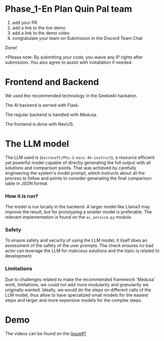 # Phase_1-En Plan Quin Pal team

1. add your PR
2. add a link to the live demo
3. add a link to the demo video
4. congratulate your team on Submission in the Discord Team Chat

Done!

*Please note: By submitting your code, you waive any IP rights after submission. You also agree to assist with installation if needed.

# Frontend and Backend
We used the recommended technology in the GeekleAI hackaton.

The AI backend is served with Flask.

The regular backend is handled with Medusa.

The frontend is done with NextJS.

# The LLM model
The LLM used is (`microsoft/Phi-3-mini-4k-instruct`), a resource efficient yet powerful model capable of directly generating the full output with all solutions and comparison points. That was achieved by carefully engineering the system's model prompt, which instructs about all the process to follow and points to consider generating the final comparison table in JSON format. 

### How it is run?
The model is run locally in the backend. A larger model like Llama3 may improve the result, but for prototyping a smaller model is preferable. The relevant implementation is found on the `ai_service.py` module. 

### Safety 
To ensure safety and security of using the LLM model, it itself does an assessment of the safety of the user prompts. The check ensures no bad actor can leverage the LLM for malicious solutions and the topic is related to development.

### Limitations 
Due to challenges related to make the recommended framework 'Medusa' work, limitations, we could not add more modularity and granularity we originally wanted. Ideally, we would do the steps on different calls of the LLM model, thus allow to have specialized small models for the easiest steps and larger and more expensive models for the complex steps.

# Demo
The videos can be found on the [Issue#1](https://github.com/geekleteam/Phase_1-Team_3/issues/1)
